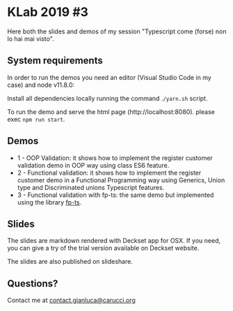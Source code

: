 # KLab 2019 #3

Here both the slides and demos of my session "Typescript come (forse) non lo hai mai visto".

## System requirements

In order to run the demos you need an editor (Visual Studio Code in my case) and node v11.8.0:

Install all dependencies locally running the command .`/yarn.sh` script.

To run the demo and serve the html page (http://localhost:8080). please exec `npm run start`.

## Demos

- 1 - OOP Validation: it shows how to implement the register customer validation demo in OOP way using class ES6 feature.
- 2 - Functional validation: it shows how to implement the register customer demo in a Functional Programming way using Generics, Union type and Discriminated unions Typescript features.
- 3 - Functional validation with fp-ts: the same demo but implemented using the library [fp-ts](https://github.com/gcanti/fp-ts).

## Slides

The slides are markdown rendered with Deckset app for OSX. If you need, you can give a try of the trial version available on Deckset website.

The slides are also published on slideshare.

## Questions?

Contact me at contact.gianluca@carucci.org
